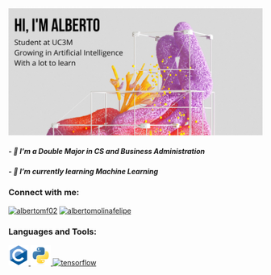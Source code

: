 <img src="https://github.com/albertomolinafelipe/albertomolinafelipe/blob/main/github_banner.png" alt="banne">
<h5 align="left">- 📖 I'm a Double Major in CS and Business Administration</h3>
<h5 align="left">- 🌱 I’m currently learning Machine Learning</h3>

<h3 align="left">Connect with me:</h3>
<p align="left">
<a href="https://twitter.com/albertomf02" target="blank"><img align="center" src="https://raw.githubusercontent.com/rahuldkjain/github-profile-readme-generator/master/src/images/icons/Social/twitter.svg" alt="albertomf02" height="30" width="40" /></a>
<a href="https://instagram.com/albertomolinafelipe" target="blank"><img align="center" src="https://raw.githubusercontent.com/rahuldkjain/github-profile-readme-generator/master/src/images/icons/Social/instagram.svg" alt="albertomolinafelipe" height="30" width="40" /></a>
</p>

<h3 align="left">Languages and Tools:</h3>
<p align="left"> <a href="https://www.cprogramming.com/" target="_blank" rel="noreferrer"> <img src="https://raw.githubusercontent.com/devicons/devicon/master/icons/c/c-original.svg" alt="c" width="40" height="40"/> </a> <a href="https://www.python.org" target="_blank" rel="noreferrer"> <img src="https://raw.githubusercontent.com/devicons/devicon/master/icons/python/python-original.svg" alt="python" width="40" height="40"/> </a> <a href="https://www.tensorflow.org" target="_blank" rel="noreferrer"> <img src="https://www.vectorlogo.zone/logos/tensorflow/tensorflow-icon.svg" alt="tensorflow" width="40" height="40"/> </a> </p>
